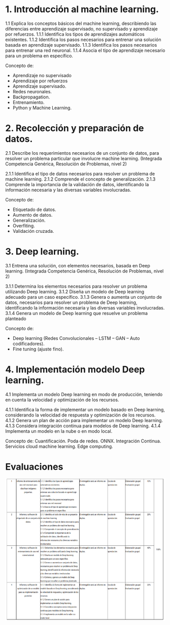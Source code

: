 # 1. Introducción al machine learning. 
1.1 Explica los conceptos básicos del machine learning, describiendo las diferencias entre aprendizaje supervisado, no supervisado y aprendizaje
por refuerzos.
1.1.1 Identifica los tipos de aprendizajes automáticos existentes.
1.1.2 Identifica los pasos necesarios para entrenar una solución basada en aprendizaje supervisado.
1.1.3 Identifica los pasos necesarios para entrenar una red neuronal.
1.1.4 Asocia el tipo de aprendizaje necesario para un problema en específico.

Concepto de: 
- Aprendizaje no supervisado 
- Aprendizaje por refuerzos 
- Aprendizaje supervisado.
- Redes neuronales.
- Backpropagation.
- Entrenamiento.
- Python y Machine Learning.

# 2. Recolección y preparación de datos. 
2.1 Describe los requerimientos necesarios de un conjunto de datos, para resolver un
problema particular que involucre machine learning. (Integrada Competencia Genérica,
Resolución de Problemas, nivel 2)

2.1.1 Identifica el tipo de datos necesarios para resolver un problema de machine learning.
2.1.2 Comprende el concepto de generalización.
2.1.3 Comprende la importancia de la validación de datos, identificando la información necesaria y las diversas variables involucradas.

Concepto de: 
- Etiquetado de datos.
- Aumento de datos.
- Generalización.
- Overfiting.
- Validación cruzada.

# 3. Deep learning. 
3.1 Entrena una solución, con elementos necesarios, basada
en Deep learning. (Integrada Competencia Genérica,
Resolución de Problemas, nivel 2)

3.1.1 Determina los elementos necesarios para resolver un problema utilizando Deep learning.
3.1.2 Diseña un modelo de Deep learning adecuado para un caso específico.
3.1.3 Genera o aumenta un conjunto de datos, necesarios para resolver un problema de Deep learning, identificando la información
necesaria y las diversas variables involucradas.
3.1.4 Genera un modelo de Deep learning que resuelve un problema planteado

Concepto de: 
- Deep learning (Redes Convolucionales – LSTM – GAN – Auto codificadores).
- Fine tuning (ajuste fino).

# 4. Implementación modelo Deep learning. 
4.1 Implementa un modelo Deep learning en modo de producción,
teniendo en cuenta la velocidad y optimización de los recursos.

4.1.1 Identifica la forma de implementar un modelo basado en Deep learning, considerando la velocidad de respuesta y optimización de los recursos.
4.1.2 Genera un plan de acción para implementar un modelo Deep learning.
4.1.3 Considera integración continua para modelos de Deep learning.
4.1.4 Implementa un modelo en la nube o en modo local.

Concepto de: 
Cuantificación.
Poda de redes.
ONNX.
Integración Continua.
Servicios cloud machine learning.
Edge computing.

# Evaluaciones
![1753896100939](image/README/1753896100939.png)